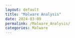 ```yaml
---
layout: default
title: "Malware Analysis"
date: 2024-03-09
permalink: /Malware_Analysis/
categories: Malware
---
```


